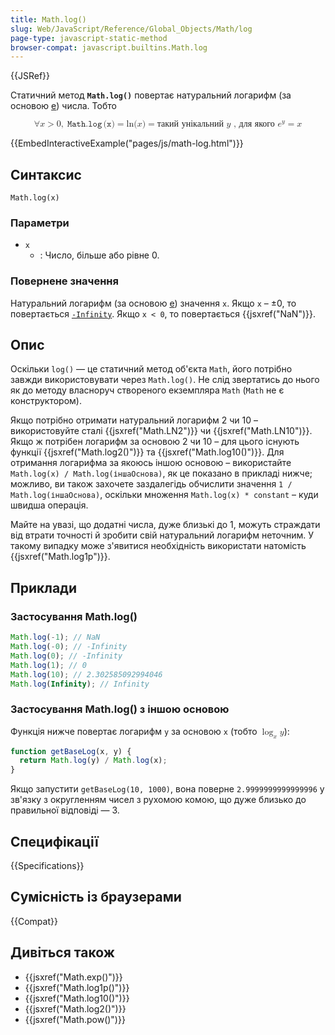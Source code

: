```yaml
---
title: Math.log()
slug: Web/JavaScript/Reference/Global_Objects/Math/log
page-type: javascript-static-method
browser-compat: javascript.builtins.Math.log
---
```


{{JSRef}}

Статичний метод **`Math.log()`** повертає натуральний логарифм (за основою [e](/uk/docs/Web/JavaScript/Reference/Global_Objects/Math/E)) числа. Тобто

<math display="block"><semantics><mrow><mo>∀</mo><mi>x</mi><mo>&gt;</mo><mn>0</mn><mo>,</mo><mspace width="0.2777777777777778em"></mspace><mrow><mo lspace="0em" rspace="0.16666666666666666em">𝙼𝚊𝚝𝚑.𝚕𝚘𝚐</mo><mo stretchy="false">(</mo><mi>𝚡</mi><mo stretchy="false">)</mo></mrow><mo>=</mo><mo lspace="0em" rspace="0em">ln</mo><mo stretchy="false">(</mo><mi>x</mi><mo stretchy="false">)</mo><mo>=</mo><mtext>такий унікальний&nbsp;</mtext><mi>y</mi><mtext>&nbsp;, для якого&nbsp;</mtext><msup><mi>e</mi><mi>y</mi></msup><mo>=</mo><mi>x</mi></mrow><annotation encoding="TeX">\forall x &gt; 0,\;\mathtt{\operatorname{Math.log}(x)} = \ln(x) = \text{такий унікальний } y \text{ , для якого } e^y = x</annotation></semantics></math>

{{EmbedInteractiveExample("pages/js/math-log.html")}}

## Синтаксис

```js-nolint
Math.log(x)
```

### Параметри

- `x`
  - : Число, більше або рівне 0.

### Повернене значення

Натуральний логарифм (за основою [e](/uk/docs/Web/JavaScript/Reference/Global_Objects/Math/E)) значення `x`. Якщо `x` – ±0, то повертається [`-Infinity`](/uk/docs/Web/JavaScript/Reference/Global_Objects/Number/NEGATIVE_INFINITY). Якщо `x < 0`, то повертається {{jsxref("NaN")}}.

## Опис

Оскільки `log()` — це статичний метод об'єкта `Math`, його потрібно завжди використовувати через `Math.log()`. Не слід звертатись до нього як до методу власноруч створеного екземпляра `Math` (`Math` не є конструктором).

Якщо потрібно отримати натуральний логарифм 2 чи 10 – використовуйте сталі {{jsxref("Math.LN2")}} чи {{jsxref("Math.LN10")}}. Якщо ж потрібен логарифм за основою 2 чи 10 – для цього існують функції {{jsxref("Math.log2()")}} та {{jsxref("Math.log10()")}}. Для отримання логарифма за якоюсь іншою основою – використайте `Math.log(x) / Math.log(іншаОснова)`, як це показано в прикладі нижче; можливо, ви також захочете заздалегідь обчислити значення `1 / Math.log(іншаОснова)`, оскільки множення `Math.log(x) * constant` – куди швидша операція.

Майте на увазі, що додатні числа, дуже близькі до 1, можуть страждати від втрати точності й зробити свій натуральний логарифм неточним. У такому випадку може з'явитися необхідність використати натомість {{jsxref("Math.log1p")}}.

## Приклади

### Застосування Math.log()

```js
Math.log(-1); // NaN
Math.log(-0); // -Infinity
Math.log(0); // -Infinity
Math.log(1); // 0
Math.log(10); // 2.302585092994046
Math.log(Infinity); // Infinity
```

### Застосування Math.log() з іншою основою

Функція нижче повертає логарифм `y` за основою `x` (тобто <math><semantics><mrow><msub><mo>log</mo><mi>x</mi></msub><mi>y</mi></mrow><annotation encoding="TeX">\log_x y</annotation></semantics></math>):

```js
function getBaseLog(x, y) {
  return Math.log(y) / Math.log(x);
}
```

Якщо запустити `getBaseLog(10, 1000)`, вона поверне `2.9999999999999996` у зв'язку з округленням чисел з рухомою комою, що дуже близько до правильної відповіді — 3.

## Специфікації

{{Specifications}}

## Сумісність із браузерами

{{Compat}}

## Дивіться також

- {{jsxref("Math.exp()")}}
- {{jsxref("Math.log1p()")}}
- {{jsxref("Math.log10()")}}
- {{jsxref("Math.log2()")}}
- {{jsxref("Math.pow()")}}
